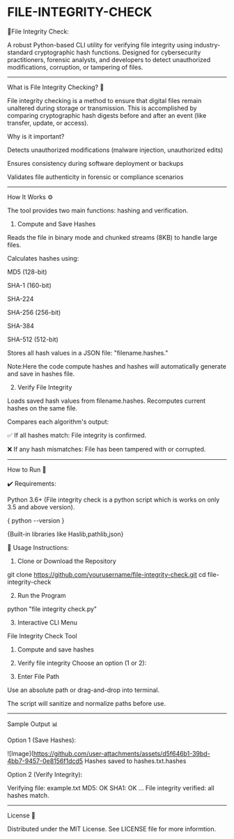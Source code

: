 # FILE-INTEGRITY-CHECK

🔐File Integrity Check:

A robust Python-based CLI utility for verifying file integrity using industry-standard cryptographic hash functions. Designed for cybersecurity practitioners, forensic analysts, and developers to detect unauthorized modifications, corruption, or tampering of files.

--------------------------------------------------

What is File Integrity Checking? 🧬

File integrity checking is a method to ensure that digital files remain unaltered during storage or transmission. This is accomplished by comparing cryptographic hash digests before and after an event (like transfer, update, or access).

Why is it important?

Detects unauthorized modifications (malware injection, unauthorized edits)

Ensures consistency during software deployment or backups

Validates file authenticity in forensic or compliance scenarios

---

How It Works ⚙️

The tool provides two main functions: hashing and verification.

1. Compute and Save Hashes

Reads the file in binary mode and chunked streams (8KB) to handle large files.

Calculates hashes using:

MD5 (128-bit)

SHA-1 (160-bit)

SHA-224

SHA-256 (256-bit)

SHA-384

SHA-512 (512-bit)

Stores all hash values in a JSON file: "filename.hashes."

Note:Here the code compute hashes and hashes will automatically generate and save in hashes file.

2. Verify File Integrity

Loads saved hash values from filename.hashes.
Recomputes current hashes on the same file.

Compares each algorithm's output:

✅ If all hashes match: File integrity is confirmed.

❌ If any hash mismatches: File has been tampered with or corrupted.

--------------------------------------------------

How to Run 🚀

✔️ Requirements:

Python 3.6+
(File integrity check is a python script which is works on only 3.5 and above version).

{ python --version }

{Built-in libraries like Haslib,pathlib,json}

📝 Usage Instructions:

1. Clone or Download the Repository

git clone https://github.com/yourusername/file-integrity-check.git
cd file-integrity-check


2. Run the Program

python "file integrity check.py"

3. Interactive CLI Menu

File Integrity Check Tool
1. Compute and save hashes
2. Verify file integrity
Choose an option (1 or 2):


4. Enter File Path

Use an absolute path or drag-and-drop into terminal.

The script will sanitize and normalize paths before use.


---

Sample Output 📊

Option 1 (Save Hashes):

![Image](https://github.com/user-attachments/assets/d5f646b1-39bd-4bb7-9457-0e8156f1dcd5
Hashes saved to hashes.txt.hashes

Option 2 (Verify Integrity):

Verifying file: example.txt
MD5:     OK
SHA1:    OK
...
File integrity verified: all hashes match.

---

License 📄

Distributed under the MIT License. See LICENSE file for more informtion.





